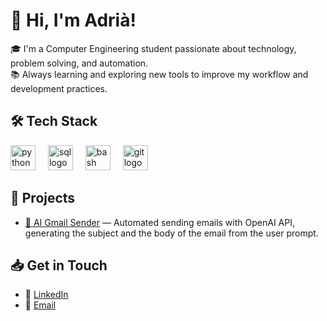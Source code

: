 # 👋 Hi, I'm Adrià!

🎓 I'm a Computer Engineering student passionate about technology, problem solving, and automation.  
📚 Always learning and exploring new tools to improve my workflow and development practices.

## 🛠️ Tech Stack
<div align="left">
  <img src="https://cdn.jsdelivr.net/gh/devicons/devicon/icons/python/python-original.svg" height="40" alt="python logo"  />
  <img width="12" />
  <img src="https://www.svgrepo.com/show/331760/sql-database-generic.svg" height="40" alt="sql logo"  />
  <img width="12" />
  <img src="https://cdn.simpleicons.org/gnubash/4EAA25" height="40" alt="bash logo"  />
  <img width="12" />
  <img src="https://cdn.jsdelivr.net/gh/devicons/devicon/icons/git/git-original.svg" height="40" alt="git logo"  />
</div>

## 📂 Projects

- [📩 AI Gmail Sender](https://github.com/adriapc/ai-gmail-sender) — Automated sending emails with OpenAI API, generating the subject and the body of the email from the user prompt.

## 📥 Get in Touch

- 💼 [LinkedIn](https://www.linkedin.com/in/adri%C3%A0-pallej%C3%A0-06206835a/)
- 📧 [Email](mailto:adriapc07@gmail.com)

###

<!--
**adriapc/adriapc** is a ✨ _special_ ✨ repository because its `README.md` (this file) appears on your GitHub profile.

Here are some ideas to get you started:

- 🔭 I’m currently working on ...
- 🌱 I’m currently learning ...
- 👯 I’m looking to collaborate on ...
- 🤔 I’m looking for help with ...
- 💬 Ask me about ...
- 📫 How to reach me: ...
- 😄 Pronouns: ...
- ⚡ Fun fact: ...
-->
